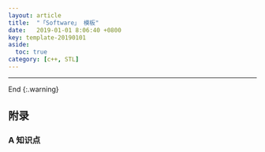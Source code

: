 ```yaml
---
layout: article
title:  "「Software」 模板"
date:   2019-01-01 8:06:40 +0800
key: template-20190101
aside:
  toc: true
category: [c++, STL]
---
```




-------------------  
 End
{:.warning}  


## 附录
### A 知识点
